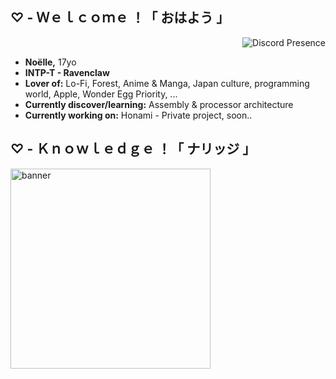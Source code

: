 ## ♡ - Ｗｅｌｃｏｍｅ ！「 おはよう 」
<div>
  <a href="https://discord.com/users/648950487554588702"><img align="right" alt="Discord Presence" src="https://lanyard.kyrie25.me/api/648950487554588702"/></a>
  <br />
  <ul>
    <li><b>Noëlle,</b> 17yo</li>
    <li><b>INTP-T - Ravenclaw</b></li>
    <li><b>Lover of:</b> Lo-Fi, Forest, Anime & Manga, Japan culture, programming world, Apple, Wonder Egg Priority, ...</li>
    <li><b>Currently discover/learning:</b> Assembly & processor architecture</li>
    <li><b>Currently working on:</b> Honami - Private project, soon..</li>
  </ul>
</div>

## ♡ - Ｋｎｏｗｌｅｄｇｅ ！「 ナリッジ 」

<div>
<img src="https://wallpapercave.com/wp/wp8853726.jpg" center="left" alt="banner" height="320px" />
</div>
